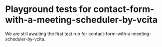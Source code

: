 # Playground tests for contact-form-with-a-meeting-scheduler-by-vcita
We are still awaiting the first test run for contact-form-with-a-meeting-scheduler-by-vcita.
